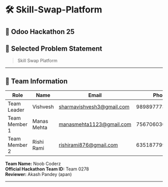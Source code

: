 # 🛠️ Skill-Swap-Platform

## 🚀 Odoo Hackathon 25

## 📌 Selected Problem Statement
> Skill Swap Platform

---

## 👥 Team Information

| Role          | Name        | Email                        | Phone        |
|---------------|------------|------------------------------|-------------:|
| Team Leader   | Vishvesh    | sharmavishvesh3@gmail.com    | 9898977739   |
| Team Member 1 | Manas Mehta | manasmehta1123@gmail.com     | 7567060305   |
| Team Member 2 | Rishi Rami  | rishirami876@gmail.com       | 6351877993   |

**Team Name:** Noob Coderz  
**Official Hackathon Team ID:** Team 0278  
**Reviewer:** Akash Pandey (apan)

---
